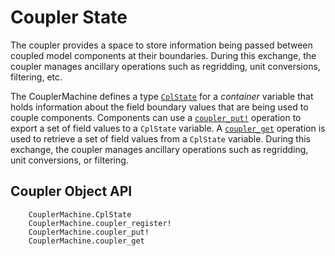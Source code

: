 # Coupler State

The coupler provides a space to store information being passed between coupled model components at their boundaries. During this exchange, the coupler manages ancillary operations such as regridding, unit conversions, filtering, etc.

The CouplerMachine defines a type [`CplState`](@ref) for a _container_ variable
that holds information about the field boundary values that are being used to
couple components. Components can use a [`coupler_put!`](@ref) operation to 
export a set of field values to a `CplState` variable. A [`coupler_get`](@ref)
operation is used to retrieve a set of field values from a `CplState` variable.
During this exchange, the coupler manages ancillary operations such as 
regridding, unit conversions, or filtering.

## Coupler Object API

```@docs
    CouplerMachine.CplState
    CouplerMachine.coupler_register!
    CouplerMachine.coupler_put!
    CouplerMachine.coupler_get
```
